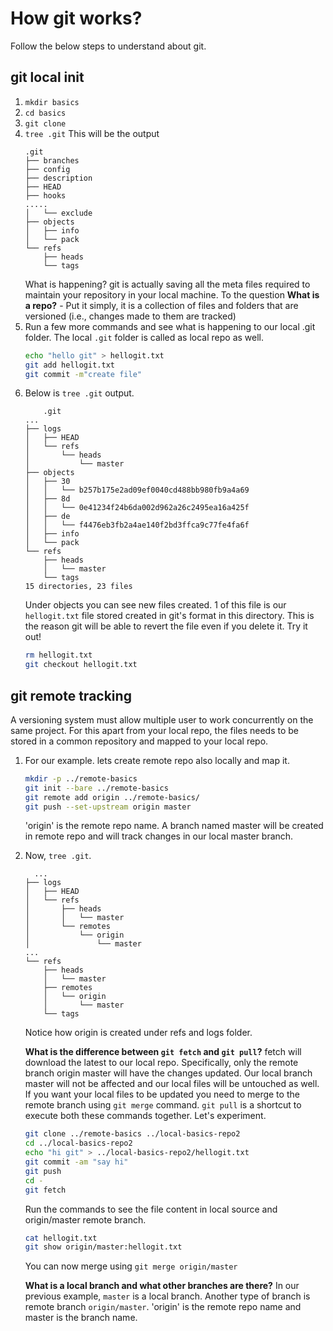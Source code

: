 # How git works?
Follow the below steps to understand about git.
## git local init
1. `mkdir basics`
2. `cd basics`
3. `git clone`
4. `tree .git` 
This will be the output
	```
	.git
	├── branches
	├── config
	├── description
	├── HEAD
	├── hooks
    .....
	│   └── exclude
	├── objects
	│   ├── info
	│   └── pack
	└── refs
	    ├── heads
	    └── tags
	```
	What is happening? git is actually saving all the meta files required to maintain your repository in your local machine. To the question **What is a repo?** - Put it simply, it is a collection of files and folders that are versioned (i.e., changes made to them are tracked)
5.  Run a few more commands and see what is happening to our local .git folder. The local `.git` folder is called as local repo as well.
      ```bash
      echo "hello git" > hellogit.txt
      git add hellogit.txt
      git commit -m"create file"
      ```
6. Below is `tree .git` output.
	```
		.git
	...
	├── logs
	│   ├── HEAD
	│   └── refs
	│       └── heads
	│           └── master
	├── objects
	│   ├── 30
	│   │   └── b257b175e2ad09ef0040cd488bb980fb9a4a69
	│   ├── 8d
	│   │   └── 0e41234f24b6da002d962a26c2495ea16a425f
	│   ├── de
	│   │   └── f4476eb3fb2a4ae140f2bd3ffca9c77fe4fa6f
	│   ├── info
	│   └── pack
	└── refs
	    ├── heads
	    │   └── master
	    └── tags
	15 directories, 23 files
	```
	Under objects you can see new files created. 1 of this file is our `hellogit.txt` file stored created in git's format in this directory. This is the reason git will be able to revert the file even if you delete it. Try it out!
	```bash
	rm hellogit.txt
	git checkout hellogit.txt
	```
## git remote tracking
A versioning system must allow multiple user to work concurrently on the same project.  For this apart from your local repo, the files needs to be stored in a common repository and mapped to your local repo. 
1. For our example. lets create remote repo also locally and map it.
	```bash
	mkdir -p ../remote-basics
	git init --bare ../remote-basics
	git remote add origin ../remote-basics/	
	git push --set-upstream origin master
	```
	'origin' is the remote repo name. A branch named master will be created in remote repo and will track changes in our local master branch.
2. Now, `tree .git`. 
    ```
	  ...
	├── logs
	│   ├── HEAD
	│   └── refs
	│       ├── heads
	│       │   └── master
	│       └── remotes
	│           └── origin
	│               └── master
	...
	└── refs
	    ├── heads
	    │   └── master
	    ├── remotes
	    │   └── origin
	    │       └── master
	    └── tags
    ```
    Notice how origin is created under refs and logs folder. 
    
    **What is the difference between `git fetch` and `git pull`?**
    fetch will download the latest to our local repo. Specifically, only the remote branch origin master will have the changes updated. Our local branch master will not be affected and our local files will be untouched as well. If you want your local files to be updated you need to merge to the remote branch using `git merge` command. `git pull` is a shortcut to execute both these commands together.
    Let's  experiment.
    ```bash
    git clone ../remote-basics ../local-basics-repo2
    cd ../local-basics-repo2
    echo "hi git" > ../local-basics-repo2/hellogit.txt
    git commit -am "say hi"
    git push
    cd -
    git fetch
    ```
    Run the commands to see the file content in local source and origin/master remote branch.
    ```bash
    cat hellogit.txt
    git show origin/master:hellogit.txt
    ```
   You can now merge using `git merge origin/master`
   
   **What is a local branch and what other branches are there?**
   In our previous example, `master` is a local branch. Another type of branch is remote branch `origin/master`.  'origin' is the remote repo name and master is the branch name.
